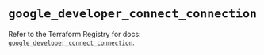 # `google_developer_connect_connection`

Refer to the Terraform Registry for docs: [`google_developer_connect_connection`](https://registry.terraform.io/providers/hashicorp/google/6.39.0/docs/resources/developer_connect_connection).
